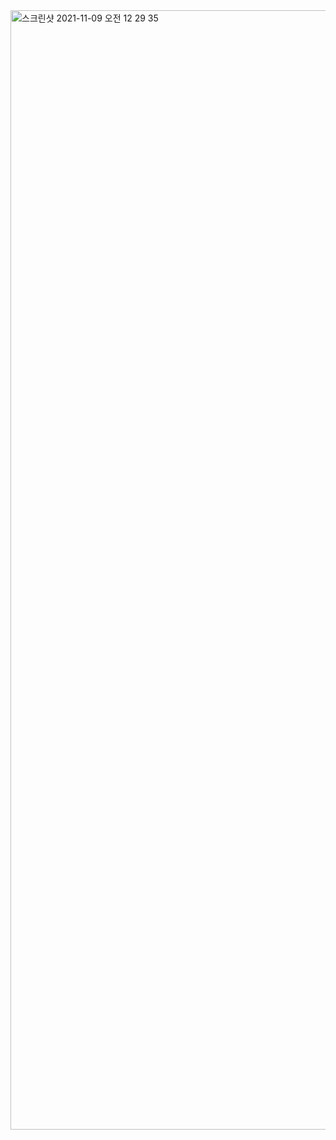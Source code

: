<img width="1791" alt="스크린샷 2021-11-09 오전 12 29 35" src="https://user-images.githubusercontent.com/67595495/140770232-48a9e89a-d3eb-4857-9dd8-2762131b8bc1.png">
